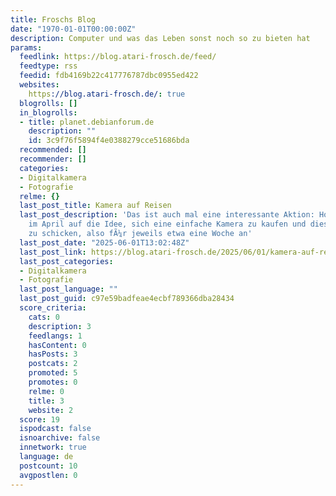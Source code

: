 ```yaml
---
title: Froschs Blog
date: "1970-01-01T00:00:00Z"
description: Computer und was das Leben sonst noch so zu bieten hat
params:
  feedlink: https://blog.atari-frosch.de/feed/
  feedtype: rss
  feedid: fdb4169b22c417776787dbc0955ed422
  websites:
    https://blog.atari-frosch.de/: true
  blogrolls: []
  in_blogrolls:
  - title: planet.debianforum.de
    description: ""
    id: 3c9f76f5894f4e0388279cce51686bda
  recommended: []
  recommender: []
  categories:
  - Digitalkamera
  - Fotografie
  relme: {}
  last_post_title: Kamera auf Reisen
  last_post_description: 'Das ist auch mal eine interessante Aktion: Holger D. kam
    im April auf die Idee, sich eine einfache Kamera zu kaufen und diese auf Reisen
    zu schicken, also fÃ¼r jeweils etwa eine Woche an'
  last_post_date: "2025-06-01T13:02:48Z"
  last_post_link: https://blog.atari-frosch.de/2025/06/01/kamera-auf-reisen/
  last_post_categories:
  - Digitalkamera
  - Fotografie
  last_post_language: ""
  last_post_guid: c97e59badfeae4ecbf789366dba28434
  score_criteria:
    cats: 0
    description: 3
    feedlangs: 1
    hasContent: 0
    hasPosts: 3
    postcats: 2
    promoted: 5
    promotes: 0
    relme: 0
    title: 3
    website: 2
  score: 19
  ispodcast: false
  isnoarchive: false
  innetwork: true
  language: de
  postcount: 10
  avgpostlen: 0
---
```

